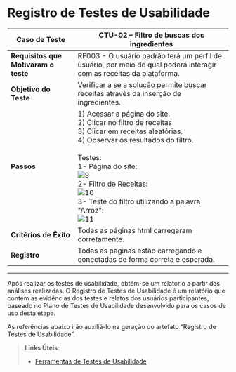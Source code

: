 # Registro de Testes de Usabilidade

| **Caso de Teste**         | **CTU-02 – Filtro de buscas dos ingredientes**                   |
| ------------------------- | ------------------------------------------------------------ |
| **Requisitos que Motivaram o teste** | RF003 - O usuário padrão terá um perfil de usuário, por meio do qual poderá interagir com as receitas da plataforma.   |
| **Objetivo do Teste**     | Verificar a se a solução permite buscar receitas através da inserção de ingredientes. |
| **Passos**                | 1) Acessar a página do site. <br />2) Clicar no filtro de receitas <br />3) Clicar em receitas aleatórias.<br />4) Observar os resultados do filtro.<br /><br />Testes: <br />1- Página do site:<br />![9](https://user-images.githubusercontent.com/82478643/143792387-269a9bfb-61c3-4829-97ec-b0b4712ac620.JPG)<br />2- Filtro de Receitas: <br />![10](https://user-images.githubusercontent.com/82478643/143792436-d43d3ed7-fa64-4cff-926e-d4bb0956c1b4.JPG)<br />3- Teste do filtro utilizando a palavra "Arroz":<br />![11](https://user-images.githubusercontent.com/82478643/143792510-f3487fc1-063b-4eff-a793-cd2a7c22f1bf.JPG)
| **Critérios de Êxito**    | Todas as páginas html carregaram corretamente.            |
| **Registro**              | Todas as páginas estão carregando e conectadas de forma correta e esperada. |


---------
Após realizar os testes de usabilidade, obtém-se um relatório a partir das análises realizadas. O Registro de Testes de Usabilidade é um relatório que contém as evidências dos testes e relatos dos usuários participantes, baseado no Plano de Testes de Usabilidade desenvolvido para os casos de uso desta etapa.

As referências abaixo irão auxiliá-lo na geração do artefato “Registro de Testes de Usabilidade”.

> **Links Úteis**:
> - [Ferramentas de Testes de Usabilidade](https://www.usability.gov/how-to-and-tools/resources/templates.html)
